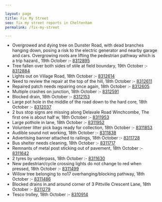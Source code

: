 ```yaml
---

layout: page
title: Fix My Street
seo: fix my street reports in Cheltenham
permalink: /fix-my-street

---
```


<!-- fix_marker starts -->

- Overgrowed and dying tree on Dunster Road, with dead branches hanging down, posing a risk to the electric generator and nearby garage and cars. Overgrowing roots are lifting the pedestrian pathway which is a trip hazard., 19th October :- [8312895](https://www.fixmystreet.com/report/8312895)
- Tree fallen over both sides of stile at field boundary, 19th October :- [8312884](https://www.fixmystreet.com/report/8312884)
- Lights out on Village Road, 18th October :- [8312614](https://www.fixmystreet.com/report/8312614)
- Need to review the repair at the top of the hill, 18th October :- [8312611](https://www.fixmystreet.com/report/8312611)
- Repaired patch needs repairing once again, 18th October :- [8312605](https://www.fixmystreet.com/report/8312605)
- Multiple crashes on junction, 18th October :- [8312591](https://www.fixmystreet.com/report/8312591)
- Blocked drain, 18th October :- [8312153](https://www.fixmystreet.com/report/8312153)
- Large pot hole in the middle of the road down to the hard core, 18th October :- [8312037](https://www.fixmystreet.com/report/8312037)
- 2 bus stop signs are missing along Delavale Road Winchcombe, The first one is about half w, 18th October :- [8311953](https://www.fixmystreet.com/report/8311953)
- Large pothole in lane, 18th October :- [8311952](https://www.fixmystreet.com/report/8311952)
- Volunteer litter pick bags ready for collection, 18th October :- [8311853](https://www.fixmystreet.com/report/8311853)
- Audible sound not working, 18th October :- [8311838](https://www.fixmystreet.com/report/8311838)
- Advertising banner attached to railings, 18th October :- [8311728](https://www.fixmystreet.com/report/8311728)
- Bus shelter needs cleaning, 18th October :- [8311717](https://www.fixmystreet.com/report/8311717)
- Remnants of metal post sticking out of pavement, 18th October :- [8311642](https://www.fixmystreet.com/report/8311642)
- 2 tyres by underpass, 18th October :- [8311630](https://www.fixmystreet.com/report/8311630)
- New pedestrian/cycle crossing lights do not change to red when pressed, 18th October :- [8311499](https://www.fixmystreet.com/report/8311499)
- Willow tree belonging to no17 overhanging/blocking pathway, 18th October :- [8311486](https://www.fixmystreet.com/report/8311486)
- Blocked drains in.and around corner of 3 Pittville Crescent Lane, 18th October :- [8311279](https://www.fixmystreet.com/report/8311279)
- Tesco trolley, 18th October :- [8310914](https://www.fixmystreet.com/report/8310914)

<!-- fix_marker ends -->